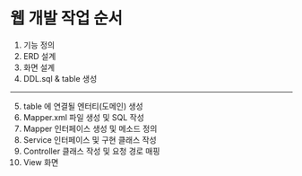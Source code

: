 # 웹 개발 작업 순서
1. 기능 정의
2. ERD 설계
3. 화면 설계
4. DDL.sql & table 생성
-----------------------------------------------
5. table 에 연결될 엔터티(도메인) 생성
6. Mapper.xml 파일 생성 및 SQL 작성
7. Mapper 인터페이스 생성 및 메소드 정의
8. Service 인터페이스 및 구현 클래스 작성
9. Controller 클래스 작성 및 요청 경로 매핑
10. View 화면